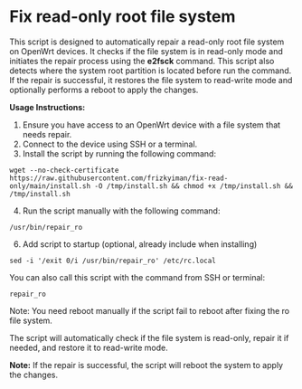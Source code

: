 # Fix read-only root file system
This script is designed to automatically repair a read-only root file system on OpenWrt devices. It checks if the file system is in read-only mode and initiates the repair process using the **e2fsck** command. 
This script also detects where the system root partition is located before run the command. 
If the repair is successful, it restores the file system to read-write mode and optionally performs a reboot to apply the changes.

**Usage Instructions:**
1. Ensure you have access to an OpenWrt device with a file system that needs repair.
2. Connect to the device using SSH or a terminal.
3. Install the script by running the following command:
  ```
  wget --no-check-certificate https://raw.githubusercontent.com/frizkyiman/fix-read-only/main/install.sh -O /tmp/install.sh && chmod +x /tmp/install.sh && /tmp/install.sh
  ```

4. Run the script manually with the following command:
  ```
  /usr/bin/repair_ro
  ```
6. Add script to startup (optional, already include when installing)
  ```
  sed -i '/exit 0/i /usr/bin/repair_ro' /etc/rc.local
  ```
You can also call this script with the command from SSH or terminal:
```
repair_ro
```

Note: You need reboot manually if the script fail to reboot after fixing the ro file system.

  The script will automatically check if the file system is read-only, repair it if needed, and restore it to read-write mode.
  
  **Note:** If the repair is successful, the script will reboot the system to apply the changes.
